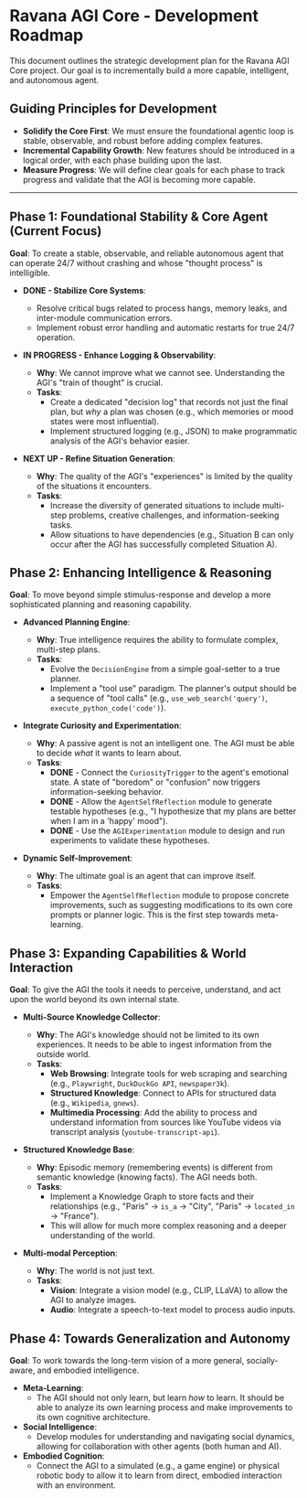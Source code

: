 # Ravana AGI Core - Development Roadmap

This document outlines the strategic development plan for the Ravana AGI Core project. Our goal is to incrementally build a more capable, intelligent, and autonomous agent.

## Guiding Principles for Development

-   **Solidify the Core First**: We must ensure the foundational agentic loop is stable, observable, and robust before adding complex features.
-   **Incremental Capability Growth**: New features should be introduced in a logical order, with each phase building upon the last.
-   **Measure Progress**: We will define clear goals for each phase to track progress and validate that the AGI is becoming more capable.

---

## Phase 1: Foundational Stability & Core Agent (Current Focus)

**Goal**: To create a stable, observable, and reliable autonomous agent that can operate 24/7 without crashing and whose "thought process" is intelligible.

-   **DONE - Stabilize Core Systems**:
    -   Resolve critical bugs related to process hangs, memory leaks, and inter-module communication errors.
    -   Implement robust error handling and automatic restarts for true 24/7 operation.

-   **IN PROGRESS - Enhance Logging & Observability**:
    -   **Why**: We cannot improve what we cannot see. Understanding the AGI's "train of thought" is crucial.
    -   **Tasks**:
        -   Create a dedicated "decision log" that records not just the final plan, but *why* a plan was chosen (e.g., which memories or mood states were most influential).
        -   Implement structured logging (e.g., JSON) to make programmatic analysis of the AGI's behavior easier.

-   **NEXT UP - Refine Situation Generation**:
    -   **Why**: The quality of the AGI's "experiences" is limited by the quality of the situations it encounters.
    -   **Tasks**:
        -   Increase the diversity of generated situations to include multi-step problems, creative challenges, and information-seeking tasks.
        -   Allow situations to have dependencies (e.g., Situation B can only occur after the AGI has successfully completed Situation A).

## Phase 2: Enhancing Intelligence & Reasoning

**Goal**: To move beyond simple stimulus-response and develop a more sophisticated planning and reasoning capability.

-   **Advanced Planning Engine**:
    -   **Why**: True intelligence requires the ability to formulate complex, multi-step plans.
    -   **Tasks**:
        -   Evolve the `DecisionEngine` from a simple goal-setter to a true planner.
        -   Implement a "tool use" paradigm. The planner's output should be a sequence of "tool calls" (e.g., `use_web_search('query')`, `execute_python_code('code')`).

-   **Integrate Curiosity and Experimentation**:
    -   **Why**: A passive agent is not an intelligent one. The AGI must be able to decide *what* it wants to learn about.
    -   **Tasks**:
        -   **DONE** - Connect the `CuriosityTrigger` to the agent's emotional state. A state of "boredom" or "confusion" now triggers information-seeking behavior.
        -   **DONE** - Allow the `AgentSelfReflection` module to generate testable hypotheses (e.g., "I hypothesize that my plans are better when I am in a 'happy' mood").
        -   **DONE** - Use the `AGIExperimentation` module to design and run experiments to validate these hypotheses.

-   **Dynamic Self-Improvement**:
    -   **Why**: The ultimate goal is an agent that can improve itself.
    -   **Tasks**:
        -   Empower the `AgentSelfReflection` module to propose concrete improvements, such as suggesting modifications to its own core prompts or planner logic. This is the first step towards meta-learning.

## Phase 3: Expanding Capabilities & World Interaction

**Goal**: To give the AGI the tools it needs to perceive, understand, and act upon the world beyond its own internal state.

-   **Multi-Source Knowledge Collector**:
    -   **Why**: The AGI's knowledge should not be limited to its own experiences. It needs to be able to ingest information from the outside world.
    -   **Tasks**:
        -   **Web Browsing**: Integrate tools for web scraping and searching (e.g., `Playwright`, `DuckDuckGo API`, `newspaper3k`).
        -   **Structured Knowledge**: Connect to APIs for structured data (e.g., `Wikipedia`, `gnews`).
        -   **Multimedia Processing**: Add the ability to process and understand information from sources like YouTube videos via transcript analysis (`youtube-transcript-api`).

-   **Structured Knowledge Base**:
    -   **Why**: Episodic memory (remembering events) is different from semantic knowledge (knowing facts). The AGI needs both.
    -   **Tasks**:
        -   Implement a Knowledge Graph to store facts and their relationships (e.g., "Paris" -> `is_a` -> "City", "Paris" -> `located_in` -> "France").
        -   This will allow for much more complex reasoning and a deeper understanding of the world.

-   **Multi-modal Perception**:
    -   **Why**: The world is not just text.
    -   **Tasks**:
        -   **Vision**: Integrate a vision model (e.g., CLIP, LLaVA) to allow the AGI to analyze images.
        -   **Audio**: Integrate a speech-to-text model to process audio inputs.

## Phase 4: Towards Generalization and Autonomy

**Goal**: To work towards the long-term vision of a more general, socially-aware, and embodied intelligence.

-   **Meta-Learning**:
    -   The AGI should not only learn, but learn *how* to learn. It should be able to analyze its own learning process and make improvements to its own cognitive architecture.
-   **Social Intelligence**:
    -   Develop modules for understanding and navigating social dynamics, allowing for collaboration with other agents (both human and AI).
-   **Embodied Cognition**:
    -   Connect the AGI to a simulated (e.g., a game engine) or physical robotic body to allow it to learn from direct, embodied interaction with an environment.
